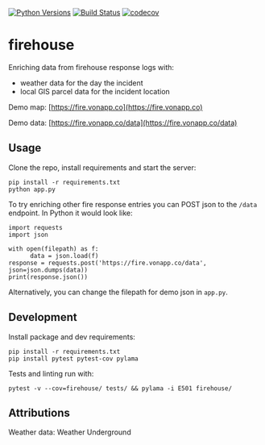 [![Python Versions](https://img.shields.io/badge/Python-3.6-blue.svg)](https://travis-ci.org/brennv/firehouse)
[![Build Status](https://travis-ci.org/brennv/firehouse.svg?branch=master)](https://travis-ci.org/brennv/firehouse)
[![codecov](https://codecov.io/gh/brennv/firehouse/branch/master/graph/badge.svg)](https://codecov.io/gh/brennv/firehouse)


# firehouse

Enriching data from firehouse response logs with:

- weather data for the day the incident
- local GIS parcel data for the incident location

Demo map: [https://fire.vonapp.co](https://fire.vonapp.co)

Demo data: [https://fire.vonapp.co/data](https://fire.vonapp.co/data)

## Usage

Clone the repo, install requirements and start the server:

```
pip install -r requirements.txt
python app.py
```

To try enriching other fire response entries you can POST json to the `/data`
endpoint. In Python it would look like:

```
import requests
import json

with open(filepath) as f:
      data = json.load(f)
response = requests.post('https://fire.vonapp.co/data', json=json.dumps(data))
print(response.json())
```

Alternatively, you can change the filepath for demo json in `app.py`.

## Development

Install package and dev requirements:

```
pip install -r requirements.txt
pip install pytest pytest-cov pylama
```

Tests and linting run with:

```
pytest -v --cov=firehouse/ tests/ && pylama -i E501 firehouse/
```

## Attributions

Weather data: Weather Underground
